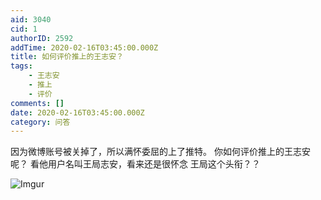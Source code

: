 ```yaml
---
aid: 3040
cid: 1
authorID: 2592
addTime: 2020-02-16T03:45:00.000Z
title: 如何评价推上的王志安？
tags:
    - 王志安
    - 推上
    - 评价
comments: []
date: 2020-02-16T03:45:00.000Z
category: 问答
---
```


因为微博账号被关掉了，所以满怀委屈的上了推特。 你如何评价推上的王志安呢？ 看他用户名叫王局志安，看来还是很怀念 王局这个头衔？？

![Imgur](https://i.imgur.com/RhCOpRC.png)
